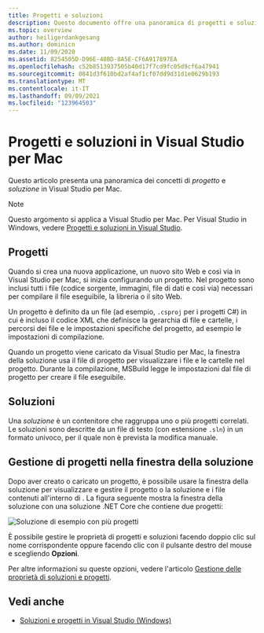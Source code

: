 ```yaml
---
title: Progetti e soluzioni
description: Questo documento offre una panoramica di progetti e soluzioni in Visual Studio per Mac.
ms.topic: overview
author: heiligerdankgesang
ms.author: dominicn
ms.date: 11/09/2020
ms.assetid: 8254505D-D96E-48BD-8A5E-CF6A917897EA
ms.openlocfilehash: c52b8513937505b40d17f7cd9fc05d9cf6a47941
ms.sourcegitcommit: 0841d3f610bd2af4af1cf07dd9d31d1e0629b193
ms.translationtype: MT
ms.contentlocale: it-IT
ms.lasthandoff: 09/09/2021
ms.locfileid: "123964503"
---
```

# <a name="projects-and-solutions-in-visual-studio-for-mac"></a>Progetti e soluzioni in Visual Studio per Mac

Questo articolo presenta una panoramica dei concetti di *progetto* e *soluzione* in Visual Studio per Mac.

> [!NOTE] 
> Questo argomento si applica a Visual Studio per Mac. Per Visual Studio in Windows, vedere [Progetti e soluzioni in Visual Studio](/visualstudio/ide/solutions-and-projects-in-visual-studio).

## <a name="projects"></a>Progetti

Quando si crea una nuova applicazione, un nuovo sito Web e così via in Visual Studio per Mac, si inizia configurando un progetto. Nel progetto sono inclusi tutti i file (codice sorgente, immagini, file di dati e così via) necessari per compilare il file eseguibile, la libreria o il sito Web.

Un progetto è definito da un file (ad esempio, `.csproj` per i progetti C#) in cui è incluso il codice XML che definisce la gerarchia di file e cartelle, i percorsi dei file e le impostazioni specifiche del progetto, ad esempio le impostazioni di compilazione.

Quando un progetto viene caricato da Visual Studio per Mac, la finestra della soluzione usa il file di progetto per visualizzare i file e le cartelle nel progetto. Durante la compilazione, MSBuild legge le impostazioni dal file di progetto per creare il file eseguibile.

## <a name="solutions"></a>Soluzioni

Una *soluzione* è un contenitore che raggruppa uno o più progetti correlati. Le soluzioni sono descritte da un file di testo (con estensione `.sln`) in un formato univoco, per il quale non è prevista la modifica manuale.

## <a name="managing-projects-in-the-solution-window"></a>Gestione di progetti nella finestra della soluzione

Dopo aver creato o caricato un progetto, è possibile usare la finestra della soluzione per visualizzare e gestire il progetto o la soluzione e i file contenuti all'interno di . La figura seguente mostra la finestra della soluzione con una soluzione .NET Core che contiene due progetti:

![Soluzione di esempio con più progetti](media/solution-example.png)

È possibile gestire le proprietà di progetti e soluzioni facendo doppio clic sul nome corrispondente oppure facendo clic con il pulsante destro del mouse e scegliendo **Opzioni**.

Per altre informazioni su queste opzioni, vedere l'articolo [Gestione delle proprietà di soluzioni e progetti](managing-solutions-and-project-properties.md).

## <a name="see-also"></a>Vedi anche

- [Soluzioni e progetti in Visual Studio (Windows)](/visualstudio/ide/solutions-and-projects-in-visual-studio)
